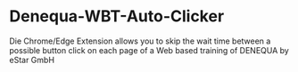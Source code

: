 # Denequa-WBT-Auto-Clicker
Die Chrome/Edge Extension allows you to skip the wait time between a possible button click on each page of a Web based training of DENEQUA by eStar GmbH
